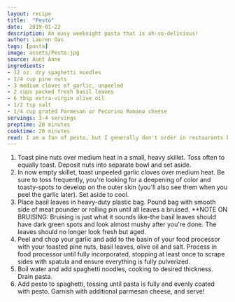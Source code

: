 ```yaml
---
layout: recipe
title:  "Pesto"
date:  2019-01-22
description: An easy weeknight pasta that is oh-so-delicious!
author: Lauren Oas
tags: [pasta]
image: assets/Pesto.jpg
source: Aunt Anne
ingredients:
- 12 oz. dry spaghetti noodles
- 1/4 cup pine nuts
- 3 medium cloves of garlic, unpeeled
- 2 cups packed fresh basil leaves
- 6 tbsp extra-virgin olive oil
- 1/2 tsp salt
- 1/4 cup grated Parmesan or Pecorino Romano cheese
servings: 3-4 servings
preptime: 20 minutes
cooktime: 20 minutes
read: I am a fan of pesto, but I generally don't order in restaurants because it's just too heavy-the pesto is far too instense for my preference. This is a mild, easy pesto with fresh ingredients that can easily be doubled or tripled to serve a larger crowd or to intensify the pesto-to-pasta ratio. Because I prefer a more mild pesto, I use about 2/3 of a package of spaghetti noodles with this recipe, but the proportions can be modified to suit your preference. I typically add chicken to this dish as it feels more complete to me with some protein.
---
```

1. Toast pine nuts over medium heat in a small, heavy skillet. Toss often to equally toast. Deposit nuts into separate bowl and set aside.
2. In now empty skillet, toast unpeeled garlic cloves over medium heat. Be sure to toss frequently, you're looking for a deepening of color and toasty-spots to develop on the outer skin (you'll also see them when you peel the garlic later). Set aside to cool.
3. Place basil leaves in heavy-duty plastic bag. Pound bag with smooth side of meat pounder or rolling pin until all leaves a bruised. **NOTE ON BRUISING: Bruising is just what it sounds like-the basil leaves should have dark green spots and look almost mushy after you're done. The leaves should no longer look fresh but aged.
4. Peel and chop your garlic and add to the basin of your food processor with your toasted pine nuts, basil leaves, olive oil and salt. Process in food processor until fully incorporated, stopping at least once to scrape sides with spatula and ensure everything is fully pulverized.
5. Boil water and add spaghetti noodles, cooking to desired thickness. Drain pasta.
6. Add pesto to spaghetti, tossing until pasta is fully and evenly coated with pesto. Garnish with additional parmesan cheese, and serve!